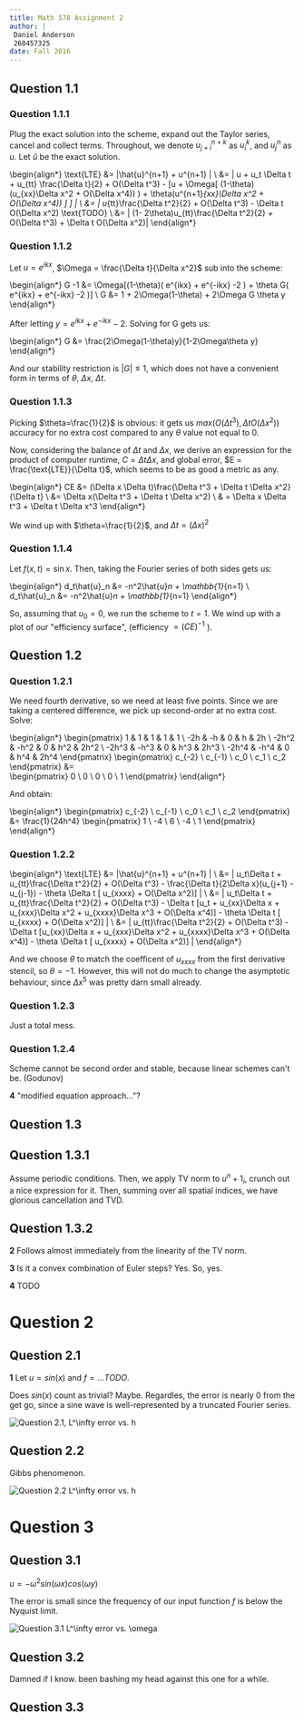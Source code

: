 ```yaml
---
title: Math 578 Assignment 2
author: |
 Daniel Anderson
 260457325
date: Fall 2016
---
```


## Question 1.1

### Question 1.1.1 

Plug the exact solution into the scheme, expand out the Taylor series, cancel and collect terms.
Throughout, we denote $u^{n+k}_{j+i}$ as $u^k_i$, and $u^n_j$ as $u$. Let $\hat{u}$ be the exact solution.

\begin{align*}
  \text{LTE} &= |\hat{u}^{n+1} + u^{n+1} |  \\
  &= | u + u_t \Delta t + u_{tt} \frac{\Delta t}{2} + O(\Delta t^3) - [u + \Omega[ (1-\theta)(u_{xx}\Delta x^2 + O(\Delta x^4)) ) + \theta(u^{n+1}_{xx}\Delta x^2 + O(\Delta x^4)) ] ] | \\
  &= | u_{tt}\frac{\Delta t^2}{2} + O(\Delta t^3) - \Delta t O(\Delta x^2) \text{TODO} \\
  &= | (1- 2\theta)u_{tt}\frac{\Delta t^2}{2} + O(\Delta t^3) + \Delta t O(\Delta x^2)|
\end{align*}


### Question 1.1.2

Let $u=e^{ikx}$, $\Omega = \frac{\Delta t}{\Delta x^2}$ sub into the scheme:

\begin{align*}
G -1 &= \Omega[(1-\theta)( e^{ikx} + e^{-ikx} -2 ) + \theta G( e^{ikx} + e^{-ikx} -2 )]  \\
G &= 1 + 2\Omega(1-\theta) + 2\Omega G \theta y 
\end{align*}

After letting $y= e^{ikx} + e^{-ikx} -2$. Solving for G gets us: 

\begin{align*}
G &= \frac{2\Omega(1-\theta)y}{1-2\Omega\theta y}
\end{align*}

And our stability restriction is $|G| \leq 1$, which does not have a convenient form
in terms of $\theta$, $\Delta x$, $\Delta t$.

### Question 1.1.3 

Picking $\theta=\frac{1}{2}$ is obvious: it gets us $max(O(\Delta t^3), \Delta t O(\Delta x^2))$ accuracy for no extra cost compared to any $\theta$ value not equal to 0.

Now, considering the balance of $\Delta t$ and $\Delta x$, we derive an expression for the product of 
computer runtime, $C = \Delta t \Delta x$, and global error, $E = \frac{\text{LTE}}{\Delta t}$, which seems to be as good a metric as any.

\begin{align*}
CE &= (\Delta x \Delta t)\frac{\Delta t^3 + \Delta t \Delta x^2}{\Delta t} \\
&= \Delta x(\Delta t^3 + \Delta t \Delta x^2) \\
& = \Delta x \Delta t^3 + \Delta t \Delta x^3
\end{align*}

We wind up with $\theta=\frac{1}{2}$, and $\Delta t = (\Delta x)^2$

### Question 1.1.4

Let $f(x,t) = \sin{x}$. <!--TODO is contant wrt t a cop out? --> Then, taking
the Fourier series of both sides gets us:

<!-- TODO double check exact solution -->
\begin{align*}
d_t\hat{u}_n &= -n^2\hat{u}_n + \mathbb{1}_{n=1} \\
d_t\hat{u}_n &= -n^2\hat{u}_n + \mathbb{1}_{n=1} 
\end{align*}

So, assuming that $u_0 = 0$, we run the scheme to $t=1$. We wind up with a plot
of our "efficiency surface", (efficiency $= (CE)^{-1}$ ).

## Question 1.2

### Question 1.2.1

We need fourth derivative, so we need at least five points. Since
we are taking a centered difference, we pick up second-order at no
extra cost. Solve:

\begin{align*}
 \begin{pmatrix}
   1 & 1 & 1 & 1 & 1  \\
   -2h & -h & 0 & h & 2h  \\
   -2h^2 & -h^2 & 0 & h^2 & 2h^2  \\
   -2h^3 & -h^3 & 0 & h^3 & 2h^3  \\
   -2h^4 & -h^4 & 0 & h^4 & 2h^4
 \end{pmatrix}
 \begin{pmatrix}
   c_{-2} \\ c_{-1} \\ c_0 \\ c_1 \\ c_2
 \end{pmatrix}
 &=  
 \begin{pmatrix}
   0 \\ 0 \\ 0 \\ 0 \\ 1
 \end{pmatrix}
\end{align*}

And obtain:

\begin{align*}
 \begin{pmatrix}
   c_{-2} \\ c_{-1} \\ c_0 \\ c_1 \\ c_2
 \end{pmatrix}
 &= \frac{1}{24h^4} 
 \begin{pmatrix}
   1 \\ -4 \\ 6 \\ -4 \\ 1
 \end{pmatrix}
\end{align*}

### Question 1.2.2

\begin{align*}
  \text{LTE} &= |\hat{u}^{n+1} + u^{n+1} |  \\
  &= | u_t\Delta t + u_{tt}\frac{\Delta t^2}{2} + O(\Delta t^3) 
    - \frac{\Delta t}{2\Delta x}(u_{j+1} - u_{j-1}) - \theta \Delta t [ u_{xxxx} + O(\Delta x^2)] | \\
  &= | u_t\Delta t + u_{tt}\frac{\Delta t^2}{2} + O(\Delta t^3) 
    - \Delta t [u_t + u_{xx}\Delta x + u_{xxx}\Delta x^2 + u_{xxxx}\Delta x^3 + O(\Delta x^4)] 
    - \theta \Delta t [ u_{xxxx} + O(\Delta x^2)] | \\
  &= |  u_{tt}\frac{\Delta t^2}{2} + O(\Delta t^3) 
    - \Delta t [u_{xx}\Delta x + u_{xxx}\Delta x^2 + u_{xxxx}\Delta x^3 + O(\Delta x^4)] 
    - \theta \Delta t [ u_{xxxx} + O(\Delta x^2)] |
\end{align*}

And we choose $\theta$ to match the coefficent of $u_{xxxx}$ from the first derivative stencil,
so $\theta = -1$. However, this will not do much to change the asymptotic behaviour, since 
$\Delta x^5$ was pretty darn small already.

### Question 1.2.3

Just a total mess.


### Question 1.2.4

Scheme cannot be second order and stable, because linear schemes can't be. (Godunov)

**4** "modified equation approach..."? 

## Question 1.3
  
## Question 1.3.1

Assume periodic conditions. Then, we apply TV norm to $u^n+1_i$, crunch out a nice expression for it.
Then, summing over all spatial indices, we have glorious cancellation and TVD.

## Question 1.3.2

**2** Follows almost immediately from the linearity of the TV norm.

**3** Is it a convex combination of Euler steps? Yes. So, yes.

**4** TODO

# Question 2

## Question 2.1

**1** Let $u=sin(x)$ and $f=...TODO$.

Does $sin(x)$ count as trivial? Maybe. Regardles, the error is nearly 0 from the get go, since
a sine wave is well-represented by a truncated Fourier series.

![Question 2.1, $L^\infty$ error vs. h](question21errorVh.png)

## Question 2.2

Gibbs phenomenon.

![Question 2.2  $L^\infty$ error vs. h](question22errorVh.png)


# Question 3

## Question 3.1

$u = -\omega^2 sin(\omega x)cos(\omega y)$

The error is small since the frequency of our input function $f$ is below the Nyquist limit.

![Question 3.1 $L^\infty error$ vs. $\omega$](question31errorVw.png)

## Question 3.2

Damned if I know. been bashing my head against this one for a while.

## Question 3.3

